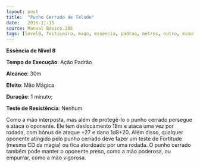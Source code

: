 ```yaml
---
layout: post
title:  "Punho Cerrado de Talude"
date:   2016-11-15
source: Manual Básico.205
tags: [level8, feiticeiro, mago, essencia, padrao, metros, outro, minuto, nenhum]
---
```


**Essência de Nível 8**

**Tempo de Execução**: Ação Padrão

**Alcance**: 30m

**Efeito**: Mão Mágica

**Duração**: 1 minuto;

**Teste de Resistência**: Nenhum


Como a mão interposta, mas além de protegê-lo o punho cerrado persegue e ataca o oponente. Ele tem deslocamento 18m e ataca uma vez por rodada, com bônus de ataque +27 e dano 1d8+20. 
Além disso, qualquer oponente atingido pelo punho cerrado deve fazer um teste de Fortitude (mesma CD da magia) ou fica atordoado por uma rodada.
O punho cerrado também pode manter o oponente preso, como a mão poderosa, ou empurrar, como a mão vigorosa.